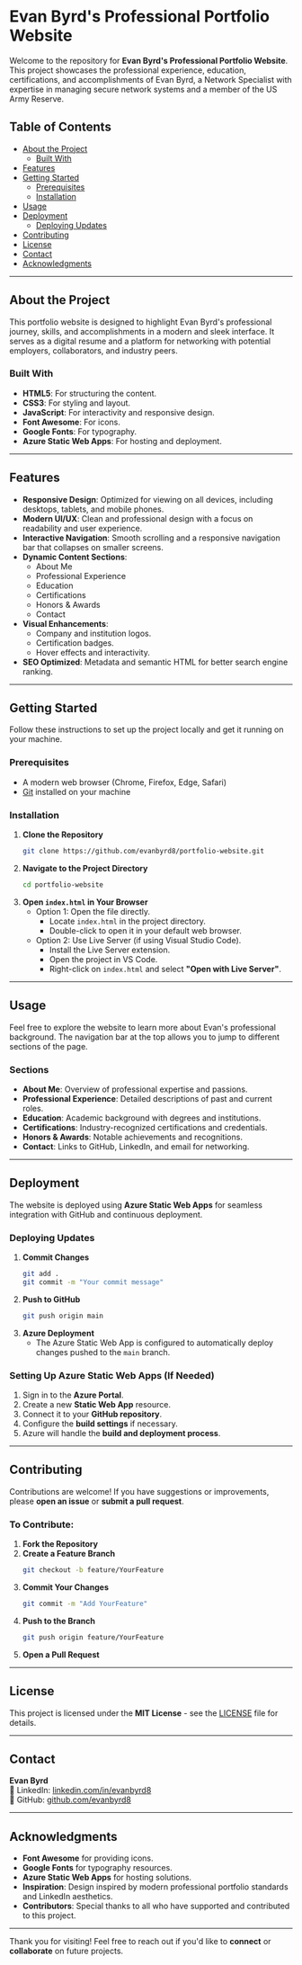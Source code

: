 # Evan Byrd's Professional Portfolio Website

Welcome to the repository for **Evan Byrd's Professional Portfolio Website**. This project showcases the professional experience, education, certifications, and accomplishments of Evan Byrd, a Network Specialist with expertise in managing secure network systems and a member of the US Army Reserve.

## Table of Contents

- [About the Project](#about-the-project)
  - [Built With](#built-with)
- [Features](#features)
- [Getting Started](#getting-started)
  - [Prerequisites](#prerequisites)
  - [Installation](#installation)
- [Usage](#usage)
- [Deployment](#deployment)
  - [Deploying Updates](#deploying-updates)
- [Contributing](#contributing)
- [License](#license)
- [Contact](#contact)
- [Acknowledgments](#acknowledgments)

---

## About the Project

This portfolio website is designed to highlight Evan Byrd's professional journey, skills, and accomplishments in a modern and sleek interface. It serves as a digital resume and a platform for networking with potential employers, collaborators, and industry peers.

### Built With

- **HTML5**: For structuring the content.
- **CSS3**: For styling and layout.
- **JavaScript**: For interactivity and responsive design.
- **Font Awesome**: For icons.
- **Google Fonts**: For typography.
- **Azure Static Web Apps**: For hosting and deployment.

---

## Features

- **Responsive Design**: Optimized for viewing on all devices, including desktops, tablets, and mobile phones.
- **Modern UI/UX**: Clean and professional design with a focus on readability and user experience.
- **Interactive Navigation**: Smooth scrolling and a responsive navigation bar that collapses on smaller screens.
- **Dynamic Content Sections**:
  - About Me
  - Professional Experience
  - Education
  - Certifications
  - Honors & Awards
  - Contact
- **Visual Enhancements**:
  - Company and institution logos.
  - Certification badges.
  - Hover effects and interactivity.
- **SEO Optimized**: Metadata and semantic HTML for better search engine ranking.

---

## Getting Started

Follow these instructions to set up the project locally and get it running on your machine.

### Prerequisites

- A modern web browser (Chrome, Firefox, Edge, Safari)
- [Git](https://git-scm.com/) installed on your machine

### Installation

1. **Clone the Repository**
   ```bash
   git clone https://github.com/evanbyrd8/portfolio-website.git
   ```
2. **Navigate to the Project Directory**
   ```bash
   cd portfolio-website
   ```
3. **Open `index.html` in Your Browser**
   - Option 1: Open the file directly.
     - Locate `index.html` in the project directory.
     - Double-click to open it in your default web browser.
   - Option 2: Use Live Server (if using Visual Studio Code).
     - Install the Live Server extension.
     - Open the project in VS Code.
     - Right-click on `index.html` and select **"Open with Live Server"**.

---

## Usage

Feel free to explore the website to learn more about Evan's professional background. The navigation bar at the top allows you to jump to different sections of the page.

### Sections
- **About Me**: Overview of professional expertise and passions.
- **Professional Experience**: Detailed descriptions of past and current roles.
- **Education**: Academic background with degrees and institutions.
- **Certifications**: Industry-recognized certifications and credentials.
- **Honors & Awards**: Notable achievements and recognitions.
- **Contact**: Links to GitHub, LinkedIn, and email for networking.

---

## Deployment

The website is deployed using **Azure Static Web Apps** for seamless integration with GitHub and continuous deployment.

### Deploying Updates

1. **Commit Changes**
   ```bash
   git add .
   git commit -m "Your commit message"
   ```
2. **Push to GitHub**
   ```bash
   git push origin main
   ```
3. **Azure Deployment**
   - The Azure Static Web App is configured to automatically deploy changes pushed to the `main` branch.

### Setting Up Azure Static Web Apps (If Needed)
1. Sign in to the **Azure Portal**.
2. Create a new **Static Web App** resource.
3. Connect it to your **GitHub repository**.
4. Configure the **build settings** if necessary.
5. Azure will handle the **build and deployment process**.

---

## Contributing

Contributions are welcome! If you have suggestions or improvements, please **open an issue** or **submit a pull request**.

### To Contribute:

1. **Fork the Repository**
2. **Create a Feature Branch**
   ```bash
   git checkout -b feature/YourFeature
   ```
3. **Commit Your Changes**
   ```bash
   git commit -m "Add YourFeature"
   ```
4. **Push to the Branch**
   ```bash
   git push origin feature/YourFeature
   ```
5. **Open a Pull Request**

---

## License

This project is licensed under the **MIT License** - see the [LICENSE](LICENSE) file for details.

---

## Contact

**Evan Byrd**  
🔗 LinkedIn: [linkedin.com/in/evanbyrd8](https://linkedin.com/in/evanbyrd8)  
🐙 GitHub: [github.com/evanbyrd8](https://github.com/evanbyrd8)

---

## Acknowledgments

- **Font Awesome** for providing icons.
- **Google Fonts** for typography resources.
- **Azure Static Web Apps** for hosting solutions.
- **Inspiration**: Design inspired by modern professional portfolio standards and LinkedIn aesthetics.
- **Contributors**: Special thanks to all who have supported and contributed to this project.

---

Thank you for visiting! Feel free to reach out if you'd like to **connect** or **collaborate** on future projects.
